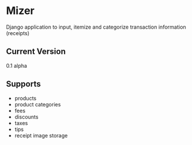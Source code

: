 # Mizer #

Django application to input, itemize and categorize transaction information (receipts)

## Current Version ##

0.1 alpha

## Supports ##

* products
* product categories
* fees
* discounts
* taxes
* tips
* receipt image storage
